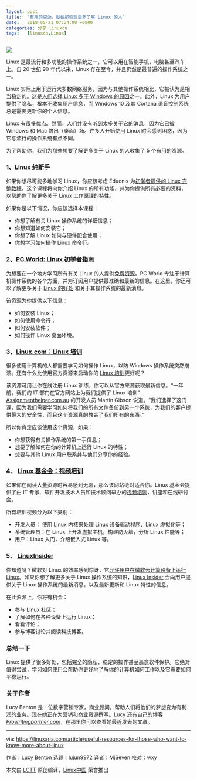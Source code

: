 ```yaml
---
layout: post
title:	"有用的资源，献给那些想更多了解 Linux 的人"
date:	2018-05-21 07:34:00 +0800 
categories:	分享 linuxcn 
tags:	[linuxcn,Linux]
---
```



![](/Asserts/Images//attachment/album/201805/21/073426vdpz8p3xdnjejlrp.png)


Linux 是最流行和多功能的操作系统之一，它可以用在智能手机，电脑甚至汽车上。自 20 世纪 90 年代以来，Linux 存在至今，并且仍然是最普遍的操作系统之一。


Linux 实际上用于运行大多数网络服务，因为与其他操作系统相比，它被认为是相当稳定的。这是[人们选择 Linux 多于 Windows 的原因](https://www.lifewire.com/windows-vs-linux-mint-2200609)之一。此外，Linux 为用户提供了隐私，根本不收集用户信息，而 Windows 10 及其 Cortana 语音控制系统总是需要更新你的个人信息。


Linux 有很多优点。然而，人们并没有听到太多关于它的消息，因为它已被 Windows 和 Mac 挤出（桌面）场。许多人开始使用 Linux 时会感到困惑，因为它与流行的操作系统有点不同。


为了帮助你，我们为那些想要了解更多关于 Linux 的人收集了 5 个有用的资源。


### 1、[Linux 纯新手](https://www.eduonix.com/courses/system-programming/linux-for-absolute-beginners)


如果你想尽可能多地学习 Linux，你应该考虑 Eduonix 为[初学者提供的 Linux 完整教程](https://www.eduonix.com/courses/system-programming/linux-for-absolute-beginners)。这个课程将向你介绍 Linux 的所有功能，并为你提供所有必要的资料，以帮助你了解更多关于 Linux 工作原理的特性。


如果你是以下情况，你应该选择本课程：


* 你想了解有关 Linux 操作系统的详细信息；
* 你想知道如何安装它；
* 你想了解 Linux 如何与硬件配合使用；
* 你想学习如何操作 Linux 命令行。


### 2、[PC World: Linux 初学者指南](https://www.pcworld.com/article/2918397/operating-systems/how-to-get-started-with-linux-a-beginners-guide.html)


为想要在一个地方学习所有有关 Linux 的人提供[免费资源](https://www.pcworld.com/article/2918397/operating-systems/how-to-get-started-with-linux-a-beginners-guide.html)。PC World 专注于计算机操作系统的各个方面，并为订阅用户提供最准确和最新的信息。在这里，你还可以了解更多关于 [Linux 的好处](https://www.popsci.com/switch-to-linux-operating-system#page-4) 和关于其操作系统的最新消息。


该资源为你提供以下信息：


* 如何安装 Linux；
* 如何使用命令行；
* 如何安装软件；
* 如何操作 Linux 桌面环境。


### 3、[Linux.com：Linux 培训](https://www.linux.com/learn/training)


很多使用计算机的人都需要学习如何操作 Linux，以防 Windows 操作系统突然崩溃。还有什么比使用官方资源来启动你的 [Linux 培训](https://www.linux.com/learn/training)更好呢？


该资源可用让你在线注册 Linux 训练，你可以从官方来源获取最新信息。“一年前，我们的 IT 部门在官方网站上为我们提供了 Linux 培训” [Assignmenthelper.com.au](https://www.assignmenthelper.com.au/) 的开发人员 Martin Gibson 说道。“我们选择了这门课，因为我们需要学习如何将我们的所有文件备份到另一个系统，为我们的客户提供最大的安全性，而且这个资源真的教会了我们所有的东西。”


所以你肯定应该使用这个资源，如果：


* 你想获得有关操作系统的第一手信息；
* 想要了解如何在你的计算机上运行 Linux 的特性；
* 想要与其他 Linux 用户联系并与他们分享你的经验。


### 4、 [Linux 基金会：视频培训](https://training.linuxfoundation.org/free-linux-training/linux-training-videos)


如果你在阅读大量资源时容易感到无聊，那么该网站绝对适合你。Linux 基金会提供了由 IT 专家、软件开发技术人员和技术顾问举办的[视频培训](https://training.linuxfoundation.org/free-linux-training/linux-training-videos)，讲座和在线研讨会。


所有培训视频分为以下类别：


* 开发人员： 使用 Linux 内核来处理 Linux 设备驱动程序、Linux 虚拟化等；
* 系统管理员：在 Linux 上开发虚拟主机，构建防火墙，分析 Linux 性能等；
* 用户：Linux 入门，介绍嵌入式 Linux 等。


### 5、 [LinuxInsider](https://www.linuxinsider.com/)


你知道吗？微软对 Linux 的效率感到惊讶，它[允许用户在微软云计算设备上运行 Linux](https://www.wired.com/2016/08/linux-took-web-now-taking-world/)。如果你想了解更多关于 Linux 操作系统的知识，[Linux Insider](https://www.linuxinsider.com/) 会向用户提供关于 Linux 操作系统的最新消息，以及最新更新和 Linux 特性的信息。


在此资源上，你将有机会：


* 参与 Linux 社区；
* 了解如何在各种设备上运行 Linux；
* 看看评论；
* 参与博客讨论并阅读科技博客。


### 总结一下


Linux 提供了很多好处，包括完全的隐私，稳定的操作甚至恶意软件保护。它绝对值得尝试，学习如何使用会帮助你更好地了解你的计算机如何工作以及它需要如何平稳运行。


### 关于作者


Lucy Benton 是一位数字营销专家，商业顾问，帮助人们将他们的梦想变为有利润的业务。现在她正在为营销和商业资源撰写。Lucy 还有自己的博客 [*Prowritingpartner.com*](https://prowritingpartner.com/)，在那里你可以查看她最近发表的文章。




---


via: <https://linuxaria.com/article/useful-resources-for-those-who-want-to-know-more-about-linux>


作者：[Lucy Benton](https://www.lifewire.com) 选题：[lujun9972](https://github.com/lujun9972) 译者：[MjSeven](https://github.com/MjSeven) 校对：[wxy](https://github.com/wxy)


本文由 [LCTT](https://github.com/LCTT/TranslateProject) 原创编译，[Linux中国](https://linux.cn/) 荣誉推出
